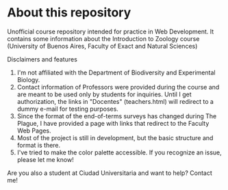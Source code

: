 # About this repository
Unofficial course repository intended for practice in Web Development. It contains some information about the Introduction to Zoology course (University of Buenos Aires, Faculty of Exact and Natural Sciences)

Disclaimers and features
1) I'm not affiliated with the Department of Biodiversity and Experimental Biology.
2) Contact information of Professors were provided during the course and are meant to be used only by students for inquiries. Until I get authorization, the links in "Docentes" (teachers.html) will redirect to a dummy e-mail for testing purposes.
3) Since the format of the end-of-terms surveys has changed during The Plague, I have provided a page with links that redirect to the Faculty Web Pages.
4) Most of the project is still in development, but the basic structure and format is there.
5) I've tried to make the color palette accessible. If you recognize an issue, please let me know!

Are you also a student at Ciudad Universitaria and want to help? Contact me!
